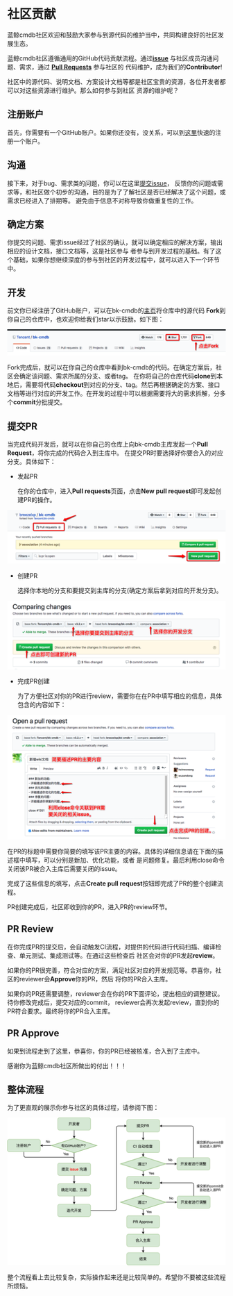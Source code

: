 # 社区贡献
蓝鲸cmdb社区欢迎和鼓励大家参与到源代码的维护当中，共同构建良好的社区发展生态。

蓝鲸cmdb社区遵循通用的GitHub代码贡献流程。通过[**issue**](https://github.com/TencentBlueKing/bk-cmdb/issues)
与社区成员沟通问题、需求，通过 [**Pull Requests**](https://github.com/TencentBlueKing/bk-cmdb/pulls) 参与社区的
代码维护，成为我们的**Contributor**!

社区中的源代码、说明文档、方案设计文档等都是社区宝贵的资源，各位开发者都可以对这些资源进行维护。那么如何参与到社区
资源的维护呢？

## 注册账户
首先，你需要有一个GitHub账户。如果你还没有，没关系，可以到[这里](https://github.com/join)快速的注册一个账户。

## 沟通
接下来，对于bug、需求类的问题，你可以在这里[提交issue](https://github.com/TencentBlueKing/bk-cmdb/issues/new)，
反馈你的问题或需求等，和社区做个初步的沟通，目的是为了了解社区是否已经解决了这个问题，或需求已经进入了排期等。
避免由于信息不对称导致你做重复性的工作。

## 确定方案
你提交的问题、需求issue经过了社区的确认，就可以确定相应的解决方案，输出相应的设计文档，接口文档等，这是社区参与
者参与到开发过程的基础。有了这个基础，如果你想继续深度的参与到社区的开发过程中，就可以进入下一个环节中。

## 开发
前文你已经注册了GitHub账户，可以在bk-cmdb的[主页](https://github.com/TencentBlueKing/bk-cmdb)将仓库中的源代码
**Fork**到你自己的仓库中，也欢迎你给我们star以示鼓励。如下图：

![Fork仓库](img/fork.png)

Fork完成后，就可以在你自己的仓库中看到bk-cmdb的代码。在确定方案后，社区会确定该问题、需求所属的分支、或者tag。
在你将自己的仓库代码**clone**到本地后，需要将代码**checkout**到对应的分支、tag。然后再根据确定的方案、接口
文档等进行对应的开发工作。在开发的过程中可以根据需要将大的需求拆解，分多个**commit**分批提交。

## 提交PR
当完成代码开发后，就可以在你自己的仓库上向bk-cmdb主库发起一个**Pull Request**，将你完成的代码合入到主库中。
在提交PR时要选择好你要合入的对应分支。具体如下：

* 发起PR

    在你的仓库中，进入**Pull requests**页面，点击**New pull request**即可发起创建PR的操作。

![Create PR](img/pr-create.png)

* 创建PR

    选择你本地的分支和要提交到主库的分支(确定方案后拿到对应的开发分支)。

![Submmit PR](img/pr-submmit.png)

* 完成PR创建

    为了方便社区对你的PR进行review，需要你在在PR中填写相应的信息，具体包含的内容如下：

![Finish PR](img/pr-finish.png)

在PR的标题中需要你简要的填写该PR主要的内容。具体的详细信息请在下面的描述框中填写，可以分别是新加、优化功能，或者
是问题修复。最后利用close命令关闭该PR被合入主库后需要关闭的issue。

完成了这些信息的填写，点击**Create pull request**按钮即完成了PR的整个创建流程。

PR创建完成后，社区即收到你的PR，进入PR的review环节。

## PR Review
在你完成PR的提交后，会自动触发CI流程，对提供的代码进行代码扫描、编译检查、单元测试、集成测试等。在通过这些检查后
社区会对你的PR发起**review**。

如果你的PR很完善，符合对应的方案，满足社区对应的开发规范等。恭喜你，社区的reviewer会**Approve**你的PR，然后
将你的PR合入主库。

如果你的PR还需要调整，reviewer会在你的PR下面评论，提出相应的调整建议。待你修改完成后，提交对应的commit，
reviewer会再次发起review，直到你的PR符合要求。最终将你的PR合入主库。

## PR Approve
如果到流程走到了这里，恭喜你，你的PR已经被核准，合入到了主库中。

感谢你为蓝鲸cmdb社区所做出的付出！！！

## 整体流程
为了更直观的展示你参与社区的具体过程，请参阅下图：

![社区贡献流程](img/contribute-flow.png)

整个流程看上去比较复杂，实际操作起来还是比较简单的。希望你不要被这些流程所烦恼。

